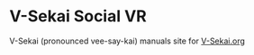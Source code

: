 # V-Sekai Social VR 

V-Sekai (pronounced vee-say-kai) manuals site for [V-Sekai.org](https://v-sekai.org)
